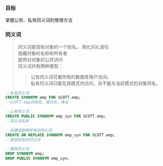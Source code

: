 ### 目标  
掌握公有、私有同义词的使用方法

### 同义词
>同义词是现有对象的一个别名。
简化SQL语句  
隐藏对象的名称和所有者  
提供对对象的公共访问  
同义词共有两种类型：  
>>公有同义词可被所有的数据库用户访问。    
私有同义词只能在其模式内访问，且不能与当前模式的对象同名。  

```SQL
--私有同义词
CREATE SYNONYM emp FOR SCOTT.emp;
--SCOTT.emp的别名，模式名，表名

--公有同义词
CREATE PUBLIC SYNONYM emp_syn FOR SCOTT.emp;
--同义词名称

--创建或替换现有的同义词
CREATE OR REPLACE SYNONYM emp_syn FOR SCOTT.emp;
--替换现有的同义词

--删除同义词
DROP SYNONYM emp; 
DROP PUBLIC SYNONYM emp_syn;
```

